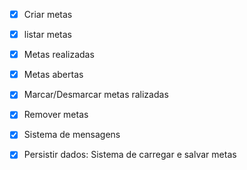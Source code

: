- [x] Criar metas 
- [x] listar metas
- [x] Metas realizadas
- [x] Metas abertas
- [x] Marcar/Desmarcar metas ralizadas
- [x] Remover metas
- [x] Sistema de mensagens
- [x] Persistir dados: Sistema de carregar e salvar metas
      